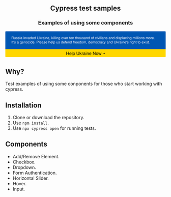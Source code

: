 <h2 align="center">Cypress test samples</h2>
<h3 align="center">Examples of using some components</h3>

[![Stand With Ukraine](https://raw.githubusercontent.com/vshymanskyy/StandWithUkraine/main/banner2-direct.svg)](https://vshymanskyy.github.io/StandWithUkraine/)

## Why?
Test examples of using some conponents for those who start working with cypress.

## Installation
1. Clone or download the repository.
2. Use `npm install`.
3. Use `npx cypress open` for running tests.

## Components
- Add/Remove Element.
- Checkbox.
- Dropdown.
- Form Authentication.
- Horizontal Slider.
- Hover.
- Input.
